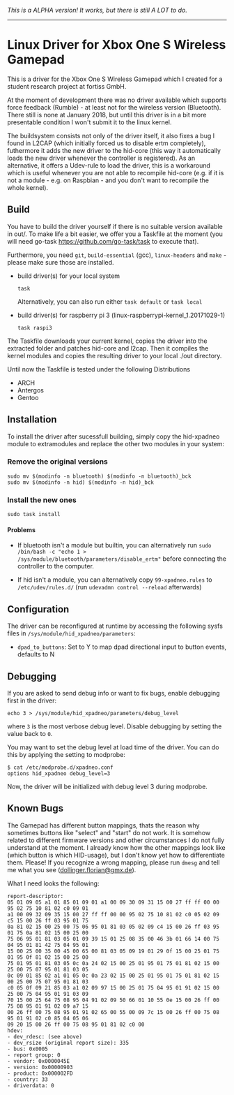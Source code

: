 *This is a ALPHA version! It works, but there is still A LOT to do.*

---


# Linux Driver for Xbox One S Wireless Gamepad

This is a driver for the Xbox One S Wireless Gamepad which I created for a student research project at fortiss GmbH.

At the moment of development there was no driver available which supports force feedback (Rumble) - at least not for the wireless version (Bluetooth). There still is none at January 2018, but until this driver is in a bit more presentable condition I won't submit it to the linux kernel.

The buildsystem consists not only of the driver itself, it also fixes a bug I found in L2CAP (which initially forced us to disable ertm completely), futhermore it adds the new driver to the hid-core (this way it automatically loads the new driver whenever the controller is registered). As an alternative, it offers a Udev-rule to load the driver, this is a workaround which is useful whenever you are not able to recompile hid-core (e.g. if it is not a module - e.g. on Raspbian - and you don't want to recompile the whole kernel).

## Build

You have to build the driver yourself if there is no suitable version available in out/.
To make life a bit easier, we offer you a Taskfile at the moment (you will need go-task https://github.com/go-task/task to execute that).

Furthermore, you need `git`, `build-essential` (gcc), `linux-headers` and `make` - please make sure those are installed.

- build driver(s) for your local system
  ```
  task
  ```
  Alternatively, you can also run either `task default` or `task local`

- build driver(s) for raspberry pi 3 (linux-raspberrypi-kernel_1.20171029-1)
  ```
  task raspi3
  ```
  
The Taskfile downloads your current kernel, copies the driver into the extracted folder and patches hid-core and l2cap. Then it compiles the kernel modules and copies the resulting driver to your local ./out directory.

Until now the Taskfile is tested under the following Distributions
* ARCH
* Antergos
* Gentoo

## Installation

To install the driver after sucessfull building, simply copy the hid-xpadneo module to extramodules and replace the other two modules in your system:

### Remove the original versions

  ```
  sudo mv $(modinfo -n bluetooth) $(modinfo -n bluetooth)_bck
  sudo mv $(modinfo -n hid) $(modinfo -n hid)_bck
  ```

### Install the new ones

```
sudo task install
```

#### Problems

- If bluetooth isn't a module but builtin, you can alternatively run `sudo /bin/bash -c "echo 1 > /sys/module/bluetooth/parameters/disable_ertm"` before connecting the controller to the computer.

- If hid isn't a module, you can alternatively copy `99-xpadneo.rules` to `/etc/udev/rules.d/` (run `udevadmn control --reload` afterwards)


## Configuration

The driver can be reconfigured at runtime by accessing the following sysfs
files in `/sys/module/hid_xpadneo/parameters`:

- `dpad_to_buttons`: Set to Y to map dpad directional input to button events,
  defaults to N


## Debugging

If you are asked to send debug info or want to fix bugs, enable debugging
first in the driver:

`echo 3 > /sys/module/hid_xpadneo/parameters/debug_level`

where `3` is the most verbose debug level. Disable debugging by setting the
value back to `0`.

You may want to set the debug level at load time of the driver. You can do
this by applying the setting to modprobe:

```
$ cat /etc/modprobe.d/xpadneo.conf
options hid_xpadneo debug_level=3
```

Now, the driver will be initialized with debug level 3 during modprobe.


## Known Bugs

The Gamepad has different button mappings, thats the reason why sometimes buttons like "select" and "start" do not work. It is somehow related to different firmware versions and other circumstances I do not fully understand at the moment. I already know how the other mappings look like (which button is which HID-usage), but I don't know yet how to differentiate them.
Please! If you recognize a wrong mapping, please run `dmesg` and tell me what you see (dollinger.florian@gmx.de).

What I need looks the following:
```
report-descriptor:
05 01 09 05 a1 01 85 01 09 01 a1 00 09 30 09 31 15 00 27 ff ff 00 00 95 02 75 10 81 02 c0 09 01
a1 00 09 32 09 35 15 00 27 ff ff 00 00 95 02 75 10 81 02 c0 05 02 09 c5 15 00 26 ff 03 95 01 75
0a 81 02 15 00 25 00 75 06 95 01 81 03 05 02 09 c4 15 00 26 ff 03 95 01 75 0a 81 02 15 00 25 00
75 06 95 01 81 03 05 01 09 39 15 01 25 08 35 00 46 3b 01 66 14 00 75 04 95 01 81 42 75 04 95 01
15 00 25 00 35 00 45 00 65 00 81 03 05 09 19 01 29 0f 15 00 25 01 75 01 95 0f 81 02 15 00 25 00
75 01 95 01 81 03 05 0c 0a 24 02 15 00 25 01 95 01 75 01 81 02 15 00 25 00 75 07 95 01 81 03 05
0c 09 01 85 02 a1 01 05 0c 0a 23 02 15 00 25 01 95 01 75 01 81 02 15 00 25 00 75 07 95 01 81 03
c0 05 0f 09 21 85 03 a1 02 09 97 15 00 25 01 75 04 95 01 91 02 15 00 25 00 75 04 95 01 91 03 09
70 15 00 25 64 75 08 95 04 91 02 09 50 66 01 10 55 0e 15 00 26 ff 00 75 08 95 01 91 02 09 a7 15
00 26 ff 00 75 08 95 01 91 02 65 00 55 00 09 7c 15 00 26 ff 00 75 08 95 01 91 02 c0 85 04 05 06
09 20 15 00 26 ff 00 75 08 95 01 81 02 c0 00
hdev:
- dev_rdesc: (see above)
- dev_rsize (original report size): 335
- bus: 0x0005
- report group: 0
- vendor: 0x0000045E
- version: 0x00000903
- product: 0x000002FD
- country: 33
- driverdata: 0
```
